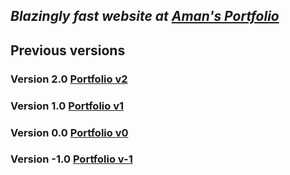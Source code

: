 ## _Blazingly fast website at [Aman's Portfolio](https://amanchand.com.np)_

## Previous versions

### Version 2.0 [Portfolio v2](https://v2.amanchand.com.np)

### Version 1.0 [Portfolio v1](https://v1.amanchand.com.np)

### Version 0.0 [Portfolio v0](https://v0.amanchand.com.np)

### Version -1.0 [Portfolio v-1](https://v-1.amanchand.com.np)
